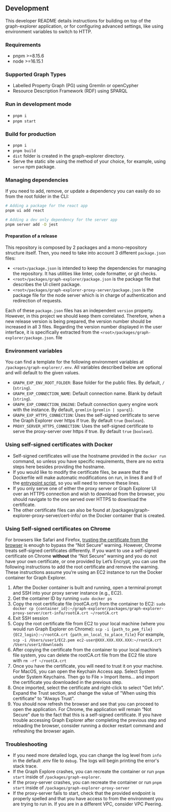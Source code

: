 ## Development
This developer README details instructions for building on top of the graph-explorer application, or for configuring advanced settings, like using environment variables to switch to HTTP.

### Requirements
- pnpm >=8.15.6
- node >=16.15.1

### Supported Graph Types
- Labelled Property Graph (PG) using Gremlin or openCypher
- Resource Description Framework (RDF) using SPARQL 

### Run in development mode
- `pnpm i`
- `pnpm start`

### Build for production
- `pnpm i`
- `pnpm build`
- `dist` folder is created in the graph-explorer directory.
- Serve the static site using the method of your choice,
for example, using `serve` npm package.

### Managing dependencies

If you need to add, remove, or update a dependency you can easily do so from the root folder in the CLI:

```bash
# Adding a package for the react app
pnpm ui add react

# Adding a dev only dependency for the server app
pnpm server add -D jest
```

#### Preparation of a release
This repository is composed by 2 packages and a mono-repository structure itself. Then, you need to take into account 3 different `package.json` files:
- `<root>/package.json` is intended to keep the dependencies for managing the repository. It has utilities like linter, code formatter, or git checks.
- `<root>/packages/graph-explorer/package.json` is the package file that describes the UI client package.
- `<root>/packages/graph-explorer-proxy-server/package.json` is the package file for the node server which is in charge of authentication and redirection of requests.

Each of these `package.json` files has an independent `version` property. However, in this project we should keep them correlated. Therefore, when a new release version is being prepared, the version number should be increased in all 3 files.
Regarding the version number displayed in the user interface, it is specifically extracted from the `<root>/packages/graph-explorer/package.json`. file

### Environment variables

You can find a template for the following environment variables at `/packages/graph-explorer/.env`. All variables described below are optional and will default to the given values.

- `GRAPH_EXP_ENV_ROOT_FOLDER`: Base folder for the public files. By default, `/` (`string`). 
- `GRAPH_EXP_CONNECTION_NAME`: Default connection name. Blank by default (`string`).
- `GRAPH_EXP_CONNECTION_ENGINE`: Default connection query engine work with the instance. By default, `gremlin` (`gremlin | sparql`).
- `GRAPH_EXP_HTTPS_CONNECTION`: Uses the self-signed certificate to serve the Graph Explorer over https if true. By default `true` (`boolean`).
- `PROXY_SERVER_HTTPS_CONNECTION`: Uses the self-signed certificate to serve the proxy-server over https if true. By default `true` (`boolean`).

### Using self-signed certificates with Docker

- Self-signed certificates will use the hostname provided in the `docker run` command, so unless you have specific requirements, there are no extra steps here besides providing the hostname.
- If you would like to modify the certificate files, be aware that the Dockerfile will make automatic modifications on run, in lines 8 and 9 of the [entrypoint script](https://github.com/aws/graph-explorer/blob/main/docker-entrypoint.sh), so you will need to remove these lines.
- If you only serve one of either the proxy server or Graph Explorer UI over an HTTPS connection and wish to download from the browser, you should navigate to the one served over HTTPS to download the certificate.
- The other certificate files can also be found at /packages/graph-explorer-proxy-server/cert-info/ on the Docker container that is created. 

### Using Self-signed certificates on Chrome

For browsers like Safari and Firefox, [trusting the certificate from the browser](../README.md/#https-connections) is enough to bypass the “Not Secure” warning. However, Chrome treats self-signed certificates differently. If you want to use a self-signed certificate on Chrome **without** the “Not Secure” warning and you do not have your own certificate, or one provided by Let’s Encrypt, you can use the following instructions to add the root certificate and remove the warning. These instructions assume you’re using an EC2 instance to run the Docker container for Graph Explorer.

1. After the Docker container is built and running, open a terminal prompt and SSH into your proxy server instance (e.g., EC2).
2. Get the container ID by running `sudo docker ps`
3. Copy the root certificate file (rootCA.crt) from the container to EC2: `sudo docker cp {container_id}:~/graph-explorer/packages/graph-explorer-proxy-server/cert-info/rootCA.crt ~/rootCA.crt`
4. Exit SSH session 
5. Copy the root certificate file from EC2 to your local machine (where you would run Graph Explorer on Chrome): `scp -i {path_to_pem_file} {EC2_login}:~/rootCA.crt {path_on_local_to_place_file}` For example, `scp -i /Users/user1/EC2.pem ec2-user@XXX.XXX.XXX.XXX:~/rootCA.crt /Users/user1/downloads`
6. After copying the certificate from the container to your local machine’s file system, you can delete the rootCA.crt file from the EC2 file store with `rm -rf ~/rootCA.crt`
7. Once you have the certificate, you will need to trust it on your machine. For MacOS, you can open the Keychain Access app. Select System under System Keychains. Then go to File > Import Items... and import the certificate you downloaded in the previous step. 
8. Once imported, select the certificate and right-click to select "Get Info". Expand the Trust section, and change the value of "When using this certificate" to "Always Trust". 
9. You should now refresh the browser and see that you can proceed to open the application. For Chrome, the application will remain “Not Secure” due to the fact that this is a self-signed certificate. If you have trouble accessing Graph Explorer after completing the previous step and reloading the browser, consider running a docker restart command and refreshing the browser again.

### Troubleshooting
- If you need more detailed logs, you can change the log level from `info` in the default .env file to `debug`. The logs will begin printing the error's stack trace.
- If the Graph Explore crashes, you can recreate the container or run `pnpm start` inside of `/packages/graph-explorer`.
- If the proxy-server crashes, you can recreate the container or run `pnpm start` inside of `/packages/graph-explorer-proxy-server`
- If the proxy-server fails to start, check that the provided endpoint is properly spelled and that you have access to from the environment you are trying to run in. If you are in a different VPC, consider VPC Peering.
